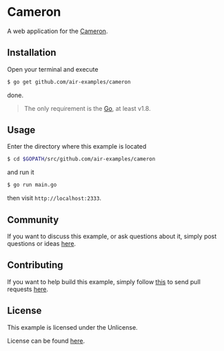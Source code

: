 # Cameron

A web application for the [Cameron](https://github.com/sheng/cameron).

## Installation

Open your terminal and execute

```bash
$ go get github.com/air-examples/cameron
```

done.

> The only requirement is the [Go](https://golang.org), at least v1.8.

## Usage

Enter the directory where this example is located

```bash
$ cd $GOPATH/src/github.com/air-examples/cameron
```

and run it

```bash
$ go run main.go
```

then visit `http://localhost:2333`.

## Community

If you want to discuss this example, or ask questions about it, simply post
questions or ideas [here](https://github.com/air-examples/cameron/issues).

## Contributing

If you want to help build this example, simply follow
[this](https://github.com/air-examples/cameron/wiki/Contributing) to send pull
requests [here](https://github.com/air-examples/cameron/pulls).

## License

This example is licensed under the Unlicense.

License can be found [here](LICENSE).
